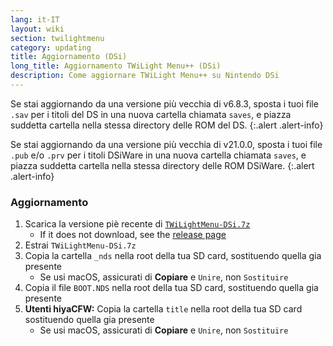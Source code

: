 ```yaml
---
lang: it-IT
layout: wiki
section: twilightmenu
category: updating
title: Aggiornamento (DSi)
long_title: Aggiornamento TWiLight Menu++ (DSi)
description: Come aggiornare TWiLight Menu++ su Nintendo DSi
---
```


Se stai aggiornando da una versione più vecchia di v6.8.3, sposta i tuoi file `.sav` per i titoli del DS in una nuova cartella chiamata `saves`, e piazza suddetta cartella nella stessa directory delle ROM del DS.
{:.alert .alert-info}

Se stai aggiornando da una versione più vecchia di v21.0.0, sposta i tuoi file `.pub` e/o `.prv` per i titoli DSiWare in una nuova cartella chiamata `saves`, e piazza suddetta cartella nella stessa directory delle ROM DSiWare.
{:.alert .alert-info}

### Aggiornamento
1. Scarica la versione piè recente di [`TWiLightMenu-DSi.7z`](https://github.com/DS-Homebrew/TWiLightMenu/releases/latest/download/TWiLightMenu-DSi.7z)
   - If it does not download, see the [release page](https://github.com/DS-Homebrew/TWiLightMenu/releases/latest)
1. Estrai `TWiLightMenu-DSi.7z`
1. Copia la cartella `_nds` nella root della tua SD card, sostituendo quella gia presente
   - Se usi macOS, assicurati di **Copiare** e `Unire`, non `Sostituire`
1. Copia il file `BOOT.NDS` nella root della tua SD card, sostituendo quella gia presente
1. **Utenti hiyaCFW:** Copia la cartella `title` nella root della tua SD card sostituendo quella gia presente
   - Se usi macOS, assicurati di **Copiare** e `Unire`, non `Sostituire`
